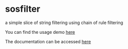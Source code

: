 # sosfilter
a simple slice of string filtering using chain of rule filtering

You can find the usage demo [here](https://github.com/SurgicalSteel/sosfilter-demo)

The documentation can be accessed [here](https://godoc.org/github.com/SurgicalSteel/sosfilter)
